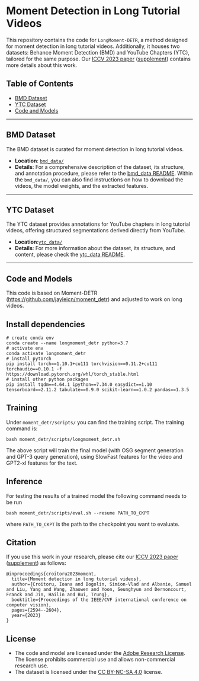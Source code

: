 # Moment Detection in Long Tutorial Videos

This repository contains the code for `LongMoment-DETR`, a method designed for moment detection in long tutorial videos. Additionally, it houses two datasets: Behance Moment Detection (BMD) and YouTube Chapters (YTC), tailored for the same purpose. Our [ICCV 2023 paper](https://openaccess.thecvf.com/content/ICCV2023/papers/Croitoru_Moment_Detection_in_Long_Tutorial_Videos_ICCV_2023_paper.pdf) ([supplement](https://openaccess.thecvf.com/content/ICCV2023/supplemental/Croitoru_Moment_Detection_in_ICCV_2023_supplemental.pdf)) contains more details about this work.

## Table of Contents

- [BMD Dataset](#bmd-dataset)
- [YTC Dataset](#ytc-dataset)
- [Code and Models](#code-and-models)

---

## BMD Dataset

The BMD dataset is curated for moment detection in long tutorial videos.

- **Location**: [`bmd_data/`](./bmd_data)
- **Details**: For a comprehensive description of the dataset, its structure, and annotation procedure, please refer to the [bmd_data README](./bmd_data/README.md). Within the `bmd_data/`, you can also find instructions on how to download the videos, the model weights, and the extracted features.

---

## YTC Dataset

The YTC dataset provides annotations for YouTube chapters in long tutorial videos, offering structured segmentations derived directly from YouTube.

- **Location**:[`ytc_data/`](./ytc_data/)
- **Details**: For more information about the dataset, its structure, and content, please check the [ytc_data README](./ytc_data/README.md).

---

## Code and Models

This code is based on Moment-DETR (https://github.com/jayleicn/moment_detr) and adjusted to work on long videos.


## Install dependencies

```
# create conda env
conda create --name longmoment_detr python=3.7
# activate env
conda activate longmoment_detr
# install pytorch
pip install torch==1.10.1+cu111 torchvision==0.11.2+cu111 torchaudio==0.10.1 -f https://download.pytorch.org/whl/torch_stable.html
# install other python packages
pip install tqdm==4.64.1 ipython==7.34.0 easydict==1.10 tensorboard==2.11.2 tabulate==0.9.0 scikit-learn==1.0.2 pandas==1.3.5
```

## Training

Under ``` moment_detr/scripts/ ``` you can find the training script.
The training command is:

```
bash moment_detr/scripts/longmoment_detr.sh
```

The above script will train the final model (with OSG segment generation and GPT-3 query generation), using SlowFast features for the video and GPT2-xl features for the text.

## Inference

For testing the results of a trained model the following command needs to be run

```
bash moment_detr/scripts/eval.sh --resume PATH_TO_CKPT
```
where ```PATH_TO_CKPT``` is the path to the checkpoint you want to evaluate.

## Citation

If you use this work in your research, please cite our [ICCV 2023 paper](https://openaccess.thecvf.com/content/ICCV2023/papers/Croitoru_Moment_Detection_in_Long_Tutorial_Videos_ICCV_2023_paper.pdf) ([supplement](https://openaccess.thecvf.com/content/ICCV2023/supplemental/Croitoru_Moment_Detection_in_ICCV_2023_supplemental.pdf)) as follows:

```
@inproceedings{croitoru2023moment,
  title={Moment detection in long tutorial videos},
  author={Croitoru, Ioana and Bogolin, Simion-Vlad and Albanie, Samuel and Liu, Yang and Wang, Zhaowen and Yoon, Seunghyun and Dernoncourt, Franck and Jin, Hailin and Bui, Trung},
  booktitle={Proceedings of the IEEE/CVF international conference on computer vision},
  pages={2594--2604},
  year={2023}
}
```


## License

- The code and model are licensed under the [Adobe Research License](./LICENSE.md). The license prohibits commercial use and allows non-commercial research use. 
- The dataset is licensed under the [CC BY-NC-SA 4.0](https://creativecommons.org/licenses/by-nc-sa/4.0/legalcode) license.
